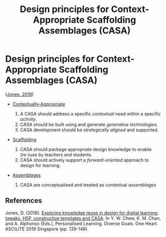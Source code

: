 ﻿---
backlinks:
- title: Shaping Spaces - Peter Goodyear ALTC 2017 Keynote
  url: /sense/Design/goodyear-shaping-spaces.html
- title: Contextually Appropriate Scaffolding Assemblages (CASA)
  url: /sense/CASA/casa.html
title: Design principles for Context-Appropriate Scaffolding Assemblages (CASA)
---
# Design principles for Context-Appropriate Scaffolding Assemblages (CASA)



([Jones, 2019](https://djon.es/blog/2019/08/08/exploring-knowledge-reuse-in-design-for-digital-learning-tweaks-h5p-constructive-templates-and-casa/#designPrinciples))

- [Contextually-Appropriate](https://djon.es/blog/2019/08/08/exploring-knowledge-reuse-in-design-for-digital-learning-tweaks-h5p-constructive-templates-and-casa/#contextually-appropriate)

    1. A CASA should address a specific *contextual* need within a specific *activity*.
    2. CASA should be built using and generate *generative technologies*.
    3. CASA development should be *strategically aligned* and supported.

- [Scaffolding](https://djon.es/blog/2019/08/08/exploring-knowledge-reuse-in-design-for-digital-learning-tweaks-h5p-constructive-templates-and-casa/#scaffolding)

    1. CASA should package appropriate design knowledge to enable (re-)use by teachers and students.
    2. CASA should actively support a *forward-oriented* approach to design for learning.

- [Assemblages](https://djon.es/blog/2019/08/08/exploring-knowledge-reuse-in-design-for-digital-learning-tweaks-h5p-constructive-templates-and-casa/#assemblages)

    1. CASA are conceptualised and treated as contextual *assemblages*


## References

Jones, D. (2018). [Exploring knowledge reuse in design for digital learning: tweaks, H5P, constructive templates and CASA](https://djon.es/blog/2019/08/08/exploring-knowledge-reuse-in-design-for-digital-learning-tweaks-h5p-constructive-templates-and-casa/). In Y. W. Chew, K. M. Chan, and A. Alphonso (Eds.), Personalised Learning. Diverse Goals. One Heart. ASCILITE 2019 Singapore (pp. 139-148).
